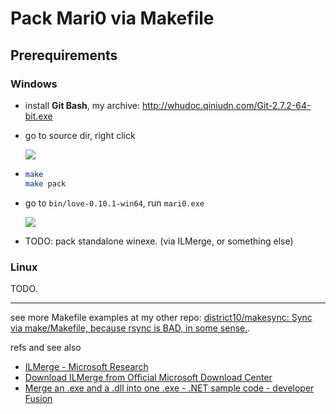 # Pack Mari0 via Makefile

## Prerequirements

### Windows

-   install **Git Bash**, my archive: <http://whudoc.qiniudn.com/Git-2.7.2-64-bit.exe>

-   go to source dir, right click

    ![](http://whudoc.qiniudn.com/github-guide/img/gitbash-gitgui.png)

-   ```bash
    make
    make pack
    ```

-   go to `bin/love-0.10.1-win64`, run `mari0.exe`

    ![](http://whudoc.qiniudn.com/2016/github-mari0-pack.png)

-   TODO: pack standalone winexe. (via ILMerge, or something else)

### Linux

TODO.

---

see more Makefile examples at my other repo: [district10/makesync: Sync via make/Makefile, because rsync is BAD, in some sense.](https://github.com/district10/makesync).

refs and see also

  - [ILMerge - Microsoft Research](http://research.microsoft.com/en-us/people/mbarnett/ilmerge.aspx)
  - [Download ILMerge from Official Microsoft Download Center](https://www.microsoft.com/en-us/download/details.aspx?id=17630)
  - [Merge an .exe and a .dll into one .exe - .NET sample code - developer Fusion](http://www.developerfusion.com/code/4504/merge-an-exe-and-a-dll-into-one-exe/)
